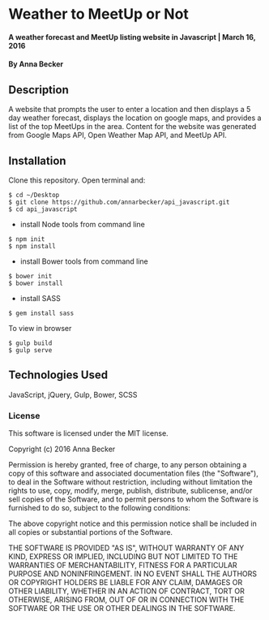 # Weather to MeetUp or Not

#### A weather forecast and MeetUp listing website in Javascript | March 16, 2016

#### By Anna Becker

## Description
A website that prompts the user to enter a location and then displays a 5 day weather forecast, displays the location on google maps, and provides a list of the top MeetUps in the area. Content for the website was generated from Google Maps API, Open Weather Map API, and MeetUp API.

## Installation

Clone this repository. Open terminal and:
 ```
$ cd ~/Desktop
$ git clone https://github.com/annarbecker/api_javascript.git
$ cd api_javascript
```

* install Node tools from command line
```
$ npm init
$ npm install
```
* install Bower tools from command line
```
$ bower init
$ bower install
```

* install SASS
```
$ gem install sass
```

To view in browser
```
$ gulp build
$ gulp serve
```

## Technologies Used

JavaScript, jQuery, Gulp, Bower, SCSS

### License

This software is licensed under the MIT license.

Copyright (c) 2016 Anna Becker

Permission is hereby granted, free of charge, to any person obtaining a copy of this software and associated documentation files (the "Software"), to deal in the Software without restriction, including without limitation the rights to use, copy, modify, merge, publish, distribute, sublicense, and/or sell copies of the Software, and to permit persons to whom the Software is furnished to do so, subject to the following conditions:

The above copyright notice and this permission notice shall be included in all copies or substantial portions of the Software.

THE SOFTWARE IS PROVIDED "AS IS", WITHOUT WARRANTY OF ANY KIND, EXPRESS OR IMPLIED, INCLUDING BUT NOT LIMITED TO THE WARRANTIES OF MERCHANTABILITY, FITNESS FOR A PARTICULAR PURPOSE AND NONINFRINGEMENT. IN NO EVENT SHALL THE AUTHORS OR COPYRIGHT HOLDERS BE LIABLE FOR ANY CLAIM, DAMAGES OR OTHER LIABILITY, WHETHER IN AN ACTION OF CONTRACT, TORT OR OTHERWISE, ARISING FROM, OUT OF OR IN CONNECTION WITH THE SOFTWARE OR THE USE OR OTHER DEALINGS IN THE SOFTWARE.
